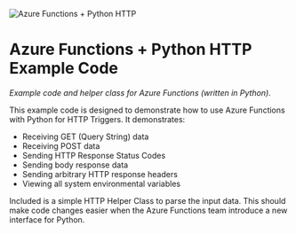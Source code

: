 ![Azure Functions +  Python HTTP](http://mediarealm.com.au/wp-content/uploads/2016/05/Azure-Functions-Python-HTTP.png)

# Azure Functions + Python HTTP Example Code
*Example code and helper class for Azure Functions (written in Python).*

This example code is designed to demonstrate how to use Azure Functions with Python for HTTP Triggers. It demonstrates:

* Receiving GET (Query String) data
* Receiving POST data
* Sending HTTP Response Status Codes
* Sending body response data
* Sending arbitrary HTTP response headers
* Viewing all system environmental variables

Included is a simple HTTP Helper Class to parse the input data. This should make code changes easier when the Azure Functions team introduce a new interface for Python.


